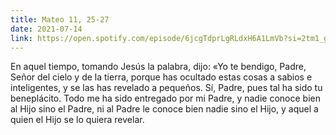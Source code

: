 ```yaml
---
title: Mateo 11, 25-27
date: 2021-07-14
link: https://open.spotify.com/episode/6jcgTdprLgRLdxH6A1LmVb?si=2tm1_g0HT8K4Czpu4pUoLQ&utm_source=copy-link&dl_branch=1
---
```

En aquel tiempo, tomando Jesús la palabra, dijo: «Yo te bendigo, Padre, Señor del cielo y de la tierra, porque has ocultado estas cosas a sabios e inteligentes, y se las has revelado a pequeños. Sí, Padre, pues tal ha sido tu beneplácito. Todo me ha sido entregado por mi Padre, y nadie conoce bien al Hijo sino el Padre, ni al Padre le conoce bien nadie sino el Hijo, y aquel a quien el Hijo se lo quiera revelar.
